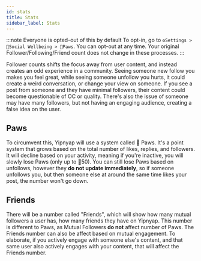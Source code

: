 ```yaml
---
id: stats
title: Stats
sidebar_label: Stats
---
```


:::note Everyone is opted-out of this by default
To opt-in, go to `⚙Settings > 👥Social Wellbeing > 🐾Paws`. You can opt-out at any time. Your original
Follower/Following/Friend count does not change in these processes.
:::

Follower counts shifts the focus away from user content, and instead creates an odd experience in a community. Seeing
someone new follow you makes you feel great, while seeing someone unfollow you hurts, it could create a weird
conversation, or change your view on someone. If you see a post from someone and they have minimal followers, their
content could become questionable of OC or quality. There's also the issue of someone may have many followers, but not
having an engaging audience, creating a false idea on the user.

## Paws
To circumvent this, Yipnyap will use a system called 🐾 Paws. It's a point system that grows based on the total number
of likes, replies, and followers. It will decline based on your activity, meaning if you're inactive, you will slowly
lose Paws (only up to 🐾50). You can still lose Paws based on unfollows, however they **do not update immediately**, so
if someone unfollows you, but then someone else at around the same time likes your post, the number won't go down.

## Friends
There will be a number called "Friends", which will show how many mutual followers a user has, how many friends
they have on Yipnyap. This number is different to Paws, as Mutual Followers **do not** affect number of Paws. The
Friends number can also be affect based on mutual engagement. To elaborate, if you actively engage with someone else's
content, and that same user also actively engages with your content, that will affect the Friends number.

